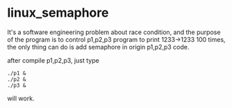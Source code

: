 # linux_semaphore

It's a software engineering problem about race condition, and the purpose of the program is to control p1,p2,p3 program to print 1233->1233
100 times, the only thing can do is add semaphore in origin p1,p2,p3 code.

after compile p1,p2,p3, just type
```
./p1 &
./p2 &
./p3 &
```
will work.
